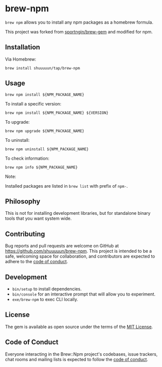 # brew-npm

`brew npm` allows you to install any npm packages as a homebrew formula.

This project was forked from [sportngin/brew-gem](https://github.com/sportngin/brew-gem) and modified for npm.


## Installation

<!-- Via Rubygems:

    gem install brew-npm
    brew-npm install brew-npm -->

Via Homebrew:

    brew install shuuuuun/tap/brew-npm


## Usage

    brew npm install ${NPM_PACKAGE_NAME}

To install a specific version:

    brew npm install ${NPM_PACKAGE_NAME} ${VERSION}

To upgrade:

    brew npm upgrade ${NPM_PACKAGE_NAME}

To uninstall:

    brew npm uninstall ${NPM_PACKAGE_NAME}

To check information:

    brew npm info ${NPM_PACKAGE_NAME}

Note:

Installed packages are listed in `brew list` with prefix of `npm-`.


## Philosophy

This is not for installing development libraries, but for standalone binary tools that you want system wide.


## Contributing

Bug reports and pull requests are welcome on GitHub at https://github.com/shuuuuun/brew-npm. This project is intended to be a safe, welcoming space for collaboration, and contributors are expected to adhere to the [code of conduct](https://github.com/shuuuuun/brew-npm/blob/master/CODE_OF_CONDUCT.md).


## Development

- `bin/setup` to install dependencies.
- `bin/console` for an interactive prompt that will allow you to experiment.
- `exe/brew-npm` to exec CLI locally.


## License

The gem is available as open source under the terms of the [MIT License](https://opensource.org/licenses/MIT).


## Code of Conduct

Everyone interacting in the Brew::Npm project's codebases, issue trackers, chat rooms and mailing lists is expected to follow the [code of conduct](https://github.com/shuuuuun/brew-npm/blob/master/CODE_OF_CONDUCT.md).
